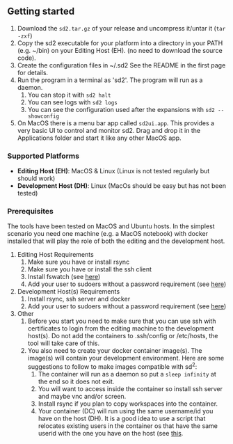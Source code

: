 ## Getting started

1. Download the `sd2.tar.gz` of your release and uncompress it/untar it (`tar -zxf`)
2. Copy the sd2 executable for your platform into a directory in your PATH (e.g. ~/bin)
   on your Editing Host (EH). (no need to download the source code).
3. Create the configuration files in ~/.sd2 See the README in the first
   page for details.
4. Run the program in a terminal as 'sd2'. The program will run as a daemon.
    1. You can stop it with `sd2 halt`
    2. You can see logs with `sd2 logs`
    3. You can see the configuration used after the expansions with `sd2 --showconfig`
5. On MacOS there is a menu bar app called `sd2ui.app`. This provides a
   very basic UI to control and monitor sd2. Drag and drop it in the Applications
   folder and start it like any other MacOS app.

### Supported Platforms
* **Editing Host (EH)**: MacOS  & Linux (Linux is not tested regularly but should work)
* **Development Host (DH)**: Linux (MacOs should be easy but has not been tested) 

### Prerequisites
The tools have been tested on MacOS and Ubuntu hosts. In the simplest scenario you 
need one machine (e.g. a MacOS notebook) with docker installed that will
 play the role of both the editing and the development host.

1. Editing Host Requirements
   1. Make sure you have or install rsync
   1. Make sure you have or install the ssh client
   1. Install fswatch (see [here](http://stackoverflow.com/questions/1515730/is-there-a-command-like-watch-or-inotifywait-on-the-mac))
   1. Add your user to sudoers without a password requirement (see [here](https://askubuntu.com/questions/168461/how-do-i-sudo-without-having-to-enter-my-password))
1. Development Host(s) Requirements
   1. Install rsync, ssh server and docker
   1. Add your user to sudoers without a password requirement (see [here](https://askubuntu.com/questions/168461/how-do-i-sudo-without-having-to-enter-my-password))
1. Other
   1. Before you start you need to make sure that you can use ssh with  
      certificates to login from the editing machine to the development host(s). 
      Do not add the containers to .ssh/config or /etc/hosts, 
      the tool will take care of this.
   1. You also need to create your docker container image(s). 
      The image(s) will contain your 
      development environment. 
      Here are some suggestions to follow to make images compatible with 
      sd<sup>2</sup>:
       1. The container will run as a daemon so put a `sleep infinity` at the end 
       so it does not exit.
       1. You will want to access inside the container so install ssh server 
          and maybe vnc and/or screen.
       2. Install rsync if you plan to copy workspaces into the container.   
       3. Your container (DC) will run using the same username/id you have on the 
       host (DH). It is a good idea to use a script that relocates existing users 
       in the container os that have the same userid with the one you have 
       on the host (see [this](https://raw.githubusercontent.com/gae123/sd2/master/examples/entrypoint.sh).